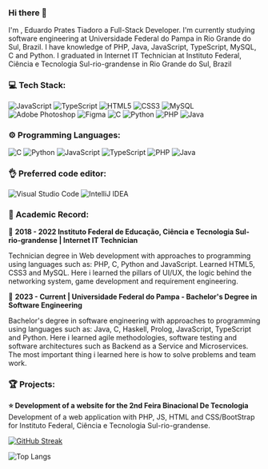 ### Hi there 👋
I'm , Eduardo Prates Tiadoro a Full-Stack Developer. I'm currently studying software engineering at Universidade Federal do Pampa in Rio Grande do Sul, Brazil. I have knowledge of PHP, Java, JavaScript, TypeScript, MySQL, C and Python. I graduated in Internet IT Technician at Instituto Federal, Ciência e Tecnologia Sul-rio-grandense in Rio Grande do Sul, Brazil

### 💻 Tech Stack:
![JavaScript](https://img.shields.io/badge/JavaScript-000?style=for-the-badge&logo=javascript) ![TypeScript](https://img.shields.io/badge/TypeScript-000?style=for-the-badge&logo=typescript) ![HTML5](https://img.shields.io/badge/HTML5-000?style=for-the-badge&logo=html5) ![CSS3](https://img.shields.io/badge/CSS3-000?style=for-the-badge&logo=css3&logoColor=264CE4) ![MySQL](https://img.shields.io/badge/MySql-000?style=for-the-badge&logo=mysql&logoColor=white) ![Adobe Photoshop](https://img.shields.io/badge/PhotoShop-000?style=for-the-badge&logo=adobephotoshop) ![Figma](https://img.shields.io/badge/Figma-000?style=for-the-badge&logo=figma&logoColor=white) ![C](https://img.shields.io/badge/C-000?style=for-the-badge&logo=c&logoColor=white) ![Python](https://img.shields.io/badge/Python-000?style=for-the-badge&logo=python) ![PHP](https://img.shields.io/badge/php-000?style=for-the-badge&logo=php) ![Java](https://img.shields.io/badge/Java-000?style=for-the-badge&logo=openjdk)
          
### ⚙️ Programming Languages:
 ![C](https://img.shields.io/badge/C-000?style=for-the-badge&logo=c&logoColor=white) ![Python](https://img.shields.io/badge/Python-000?style=for-the-badge&logo=python) ![JavaScript](https://img.shields.io/badge/JavaScript-000?style=for-the-badge&logo=javascript) ![TypeScript](https://img.shields.io/badge/TypeScript-000?style=for-the-badge&logo=typescript) ![PHP](https://img.shields.io/badge/php-000?style=for-the-badge&logo=php) ![Java](https://img.shields.io/badge/Java-000?style=for-the-badge&logo=openjdk)

### 👌 Preferred code editor:
![Visual Studio Code](https://img.shields.io/badge/VSCODE-000?style=for-the-badge&logo=visual-studio-code) ![IntelliJ IDEA](https://img.shields.io/badge/IntelliJIDEA-000000.svg?style=for-the-badge&logo=intellij-idea&logoColor=white)

### 📖 Academic Record:
📅 **2018 - 2022 Instituto Federal de Educação, Ciência e Tecnologia Sul-rio-grandense | Internet IT Technician**

Technician degree in Web development with approaches to programming using languages such as: PHP, C, Python and JavaScript. Learned HTML5, CSS3 and MySQL. Here i learned the pillars of UI/UX, the logic behind the networking system, game development and requirement engineering.

📅 **2023 - Current | Universidade Federal do Pampa - Bachelor's Degree in Software Engineering**

Bachelor's degree in software engineering with approaches to programming using languages such as: Java, C, Haskell, Prolog, JavaScript, TypeScript and Python. Here i learned agile methodologies, software testing and software architectures such as Backend as a Service and Microservices. The most important thing i learned here is how to solve problems and team work.

### 🏆 Projects:

**⭐ Development of a website for the 2nd Feira Binacional De Tecnologia**
Development of a web application with PHP, JS, HTML and CSS/BootStrap for Instituto Federal, Ciência e Tecnologia Sul-rio-grandense.

[![GitHub Streak](https://streak-stats.demolab.com?user=Eduardo-Prates&theme=transparent&hide_border=true&mode=weekly)](https://git.io/streak-stats)

![Top Langs](https://github-readme-stats-git-masterrstaa-rickstaa.vercel.app/api/top-langs/?username=Eduardo-Prates&bg_color=000&border_color=30A3DC&title_color=#006AFF&text_color=FFF) 

